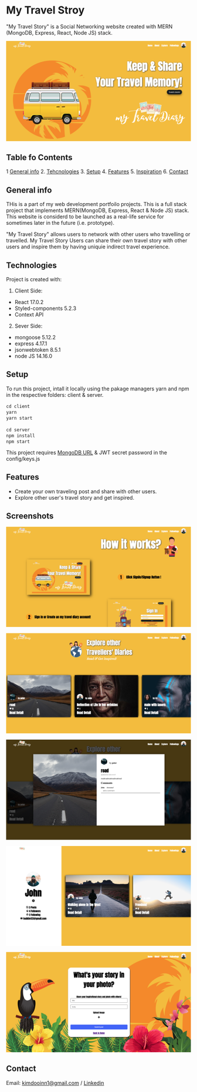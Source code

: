 # My Travel Stroy 
"My Travel Story" is a Social Networking website created with
MERN (MongoDB, Express, React, Node JS) stack.

![image1](screenShots/image1.png)

## Table fo Contents
1 [General info](#general-info)
2. [Tehcnologies](#technologies)
3. [Setup](#setup)
4. [Features](#feautres)
5. [Inspiration](#inspiration)
6. [Contact](#contact)

## General info

THis is a part of my web development portfoilo projects. 
This is a full stack project that implements MERN(MongoDB, Express, React & Node JS) stack. This website is considerd to be launched as a real-life service for sometimes later in the future (i.e. prototype).

"My Travel Story" allows users to network with other users who travelling or travelled. My Travel Story Users can share their own travel story with other users and inspire them by having uniquie indirect travel experience. 

## Technologies
Project is created with:

1. Client Side:
* React 17.0.2
* Styled-components 5.2.3
* Context API 

2. Sever Side:
* mongoose 5.12.2
* express 4.17.1
* jsonwebtoken 8.5.1
* node JS 14.16.0


## Setup
To run this project, intall it locally using the pakage managers yarn and npm in the respective folders: client & server.

```
cd client
yarn
yarn start

cd server
npm install
npm start
```

This project requires [MongoDB URL](https://www.mongodb.com/) & JWT secret password in the config/keys.js

## Features
* Create your own traveling post and share with other users.
* Explore other user's travel story and get inspired.


## Screenshots

![image2](screenShots/image2.png)

![image3](screenShots/image3.png)

![image4](screenShots/image4.png)

![image5](screenShots/image5.png)

![image6](screenShots/image6.png)



## Contact
Email: kimdooinn1@gmail.com /
[Linkedin](https://www.linkedin.com/in/dooinnkim/)